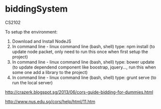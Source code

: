 # biddingSystem
CS2102

To setup the environment:

1. Download and Install NodeJS
2. In command line - linux command line (bash, shell) type: npm install (to update node packet, only need to run this once when first setup the project)
3. In command line - linux command line (bash, shell) type: bower update (to update dependend component like boostrap, jquery..., run this when some one add a library to the project)
4. In command line - linux command line (bash, shell) type: grunt serve (to run the local server)


http://crazerk.blogspot.sg/2013/06/cors-guide-bidding-for-dummies.html 

http://www.nus.edu.sg/cors/help/html/11.htm
